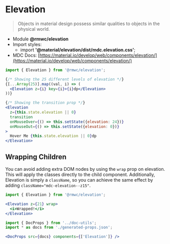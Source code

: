 # Elevation

> Objects in material design possess similar qualities to objects in the physical world.

- Module **@rmwc/elevation**  
- Import styles:
  - import **'@material/elevation/dist/mdc.elevation.css'**;
- MDC Docs: [https://material.io/develop/web/components/elevation/](https://material.io/develop/web/components/elevation/)

```jsx render
import { Elevation } from '@rmwc/elevation';

{/* Showing the 25 different levels of elevation */}
{[...Array(25)].map((val, i) => (
  <Elevation z={i} key={i}>{i}dp</Elevation>
))}

{/* Showing the transition prop */}
<Elevation
  z={this.state.elevation || 0}
  transition
  onMouseOver={() => this.setState({elevation: 24})}
  onMouseOut={() => this.setState({elevation: 0})}
>
  Hover Me {this.state.elevation || 0}dp
</Elevation>
```

## Wrapping Children

You can avoid adding extra DOM nodes by using the `wrap` prop on elevation. This will apply the classes directly to the child component. Additionally, Elevation is simply a  `className`, so you can achieve the same effect by adding `className="mdc-elevation--z15"`.

```jsx render
import { Elevation } from '@rmwc/elevation';

<Elevation z={21} wrap>
  <i>Wrapped!</i>
</Elevation>
```

```jsx renderOnly
import { DocProps } from '../doc-utils';
import * as docs from './generated-props.json';

<DocProps src={docs} components={['Elevation']} />
```
